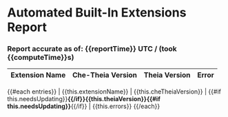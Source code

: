 # Automated Built-In Extensions Report

### Report accurate as of: {{reportTime}} UTC / (took {{computeTime}}s)
| Extension Name | Che-Theia Version | Theia Version | Error |
| ------ | ------ | ------ | ------
{{#each entries}}
| {{this.extensionName}} | {{this.cheTheiaVersion}} | {{#if this.needsUpdating}}**{{/if}}{{this.theiaVersion}}{{#if this.needsUpdating}}**{{/if}} | {{this.errors}} 
{{/each}}
